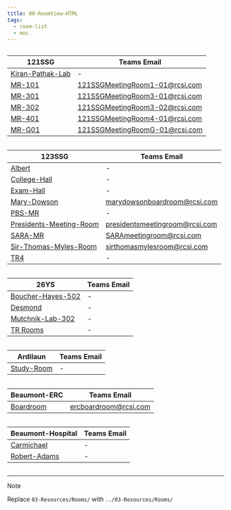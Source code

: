 ```yaml
---
title: 00-RoomView-HTML
tags:
  - room-list
  - moc
---
```


<div class="block-language-dataviewjs node-insert-event" style="overflow-x: auto;"><div style="overflow-x: auto;"><table class="dataview table-view-table"><thead class="table-view-thead"><tr class="table-view-tr-header"><th class="table-view-th"><span>121SSG</span></th><th class="table-view-th"><span>Teams Email</span></th></tr></thead><tbody class="table-view-tbody"><tr><td><span><a data-tooltip-position="top" aria-label="../03-Resources/Rooms/SSG121-Kiran-Pathak-Lab.md" data-href="../03-Resources/Rooms/SSG121-Kiran-Pathak-Lab.md" href="../03-Resources/Rooms/SSG121-Kiran-Pathak-Lab.md" class="internal-link" target="_blank" rel="noopener">Kiran-Pathak-Lab</a></span></td><td><span>-</span></td></tr><tr><td><span><a data-tooltip-position="top" aria-label="../03-Resources/Rooms/SSG121-MR-101.md" data-href="../03-Resources/Rooms/SSG121-MR-101.md" href="../03-Resources/Rooms/SSG121-MR-101.md" class="internal-link" target="_blank" rel="noopener">MR-101</a></span></td><td><span><a data-tooltip-position="top" aria-label="mailto:121SSGMeetingRoom1-01@rcsi.com" rel="noopener" class="external-link" href="mailto:121SSGMeetingRoom1-01@rcsi.com" target="_blank">121SSGMeetingRoom1-01@rcsi.com</a></span></td></tr><tr><td><span><a data-tooltip-position="top" aria-label="../03-Resources/Rooms/SSG121-MR-301.md" data-href="../03-Resources/Rooms/SSG121-MR-301.md" href="../03-Resources/Rooms/SSG121-MR-301.md" class="internal-link" target="_blank" rel="noopener">MR-301</a></span></td><td><span><a data-tooltip-position="top" aria-label="mailto:121SSGMeetingRoom3-01@rcsi.com" rel="noopener" class="external-link" href="mailto:121SSGMeetingRoom3-01@rcsi.com" target="_blank">121SSGMeetingRoom3-01@rcsi.com</a></span></td></tr><tr><td><span><a data-tooltip-position="top" aria-label="../03-Resources/Rooms/SSG121-MR-302.md" data-href="../03-Resources/Rooms/SSG121-MR-302.md" href="../03-Resources/Rooms/SSG121-MR-302.md" class="internal-link" target="_blank" rel="noopener">MR-302</a></span></td><td><span><a data-tooltip-position="top" aria-label="mailto:121SSGMeetingRoom3-02@rcsi.com" rel="noopener" class="external-link" href="mailto:121SSGMeetingRoom3-02@rcsi.com" target="_blank">121SSGMeetingRoom3-02@rcsi.com</a></span></td></tr><tr><td><span><a data-tooltip-position="top" aria-label="../03-Resources/Rooms/SSG121-MR-401.md" data-href="../03-Resources/Rooms/SSG121-MR-401.md" href="../03-Resources/Rooms/SSG121-MR-401.md" class="internal-link" target="_blank" rel="noopener">MR-401</a></span></td><td><span><a data-tooltip-position="top" aria-label="mailto:121SSGMeetingRoom4-01@rcsi.com" rel="noopener" class="external-link" href="mailto:121SSGMeetingRoom4-01@rcsi.com" target="_blank">121SSGMeetingRoom4-01@rcsi.com</a></span></td></tr><tr><td><span><a data-tooltip-position="top" aria-label="../03-Resources/Rooms/SSG121-MR-G01.md" data-href="../03-Resources/Rooms/SSG121-MR-G01.md" href="../03-Resources/Rooms/SSG121-MR-G01.md" class="internal-link" target="_blank" rel="noopener">MR-G01</a></span></td><td><span><a data-tooltip-position="top" aria-label="mailto:121SSGMeetingRoomG-01@rcsi.com" rel="noopener" class="external-link" href="mailto:121SSGMeetingRoomG-01@rcsi.com" target="_blank">121SSGMeetingRoomG-01@rcsi.com</a></span></td></tr></tbody></table></div><div style="overflow-x: auto;"><table class="dataview table-view-table"><thead class="table-view-thead"><tr class="table-view-tr-header"><th class="table-view-th"><span>123SSG</span></th><th class="table-view-th"><span>Teams Email</span></th></tr></thead><tbody class="table-view-tbody"><tr><td><span><a data-tooltip-position="top" aria-label="../03-Resources/Rooms/SSG123-Albert.md" data-href="../03-Resources/Rooms/SSG123-Albert.md" href="../03-Resources/Rooms/SSG123-Albert.md" class="internal-link" target="_blank" rel="noopener">Albert</a></span></td><td><span>-</span></td></tr><tr><td><span><a data-tooltip-position="top" aria-label="../03-Resources/Rooms/SSG123-College-Hall.md" data-href="../03-Resources/Rooms/SSG123-College-Hall.md" href="../03-Resources/Rooms/SSG123-College-Hall.md" class="internal-link" target="_blank" rel="noopener">College-Hall</a></span></td><td><span>-</span></td></tr><tr><td><span><a data-tooltip-position="top" aria-label="../03-Resources/Rooms/SSG123-Exam-Hall.md" data-href="../03-Resources/Rooms/SSG123-Exam-Hall.md" href="../03-Resources/Rooms/SSG123-Exam-Hall.md" class="internal-link" target="_blank" rel="noopener">Exam-Hall</a></span></td><td><span>-</span></td></tr><tr><td><span><a data-tooltip-position="top" aria-label="../03-Resources/Rooms/SSG123-Mary-Emily-Dowson-Room.md" data-href="../03-Resources/Rooms/SSG123-Mary-Emily-Dowson-Room.md" href="../03-Resources/Rooms/SSG123-Mary-Emily-Dowson-Room.md" class="internal-link" target="_blank" rel="noopener">Mary-Dowson</a></span></td><td><span><a data-tooltip-position="top" aria-label="mailto:marydowsonboardroom@rcsi.com" rel="noopener" class="external-link" href="mailto:marydowsonboardroom@rcsi.com" target="_blank">marydowsonboardroom@rcsi.com</a></span></td></tr><tr><td><span><a data-tooltip-position="top" aria-label="../03-Resources/Rooms/SSG123-PBS-MR.md" data-href="../03-Resources/Rooms/SSG123-PBS-MR.md" href="../03-Resources/Rooms/SSG123-PBS-MR.md" class="internal-link" target="_blank" rel="noopener">PBS-MR</a></span></td><td><span>-</span></td></tr><tr><td><span><a data-tooltip-position="top" aria-label="../03-Resources/Rooms/SSG123-Presidents-Meeting-Room.md" data-href="../03-Resources/Rooms/SSG123-Presidents-Meeting-Room.md" href="../03-Resources/Rooms/SSG123-Presidents-Meeting-Room.md" class="internal-link" target="_blank" rel="noopener">Presidents-Meeting-Room</a></span></td><td><span><a data-tooltip-position="top" aria-label="mailto:presidentsmeetingroom@rcsi.com" rel="noopener" class="external-link" href="mailto:presidentsmeetingroom@rcsi.com" target="_blank">presidentsmeetingroom@rcsi.com</a></span></td></tr><tr><td><span><a data-tooltip-position="top" aria-label="../03-Resources/Rooms/SSG123-SARA-MR.md" data-href="../03-Resources/Rooms/SSG123-SARA-MR.md" href="../03-Resources/Rooms/SSG123-SARA-MR.md" class="internal-link" target="_blank" rel="noopener">SARA-MR</a></span></td><td><span><a data-tooltip-position="top" aria-label="mailto:SARAmeetingroom@rcsi.com" rel="noopener" class="external-link" href="mailto:SARAmeetingroom@rcsi.com" target="_blank">SARAmeetingroom@rcsi.com</a></span></td></tr><tr><td><span><a data-tooltip-position="top" aria-label="../03-Resources/Rooms/SSG123-Sir-Thomas-Myles-Room.md" data-href="../03-Resources/Rooms/SSG123-Sir-Thomas-Myles-Room.md" href="../03-Resources/Rooms/SSG123-Sir-Thomas-Myles-Room.md" class="internal-link" target="_blank" rel="noopener">Sir-Thomas-Myles-Room</a></span></td><td><span><a data-tooltip-position="top" aria-label="mailto:sirthomasmylesroom@rcsi.com" rel="noopener" class="external-link" href="mailto:sirthomasmylesroom@rcsi.com" target="_blank">sirthomasmylesroom@rcsi.com</a></span></td></tr><tr><td><span><a data-tooltip-position="top" aria-label="../03-Resources/Rooms/SSG123-TR4.md" data-href="../03-Resources/Rooms/SSG123-TR4.md" href="../03-Resources/Rooms/SSG123-TR4.md" class="internal-link" target="_blank" rel="noopener">TR4</a></span></td><td><span>-</span></td></tr></tbody></table></div><div style="overflow-x: auto;"><table class="dataview table-view-table"><thead class="table-view-thead"><tr class="table-view-tr-header"><th class="table-view-th"><span>26YS</span></th><th class="table-view-th"><span>Teams Email</span></th></tr></thead><tbody class="table-view-tbody"><tr><td><span><a data-tooltip-position="top" aria-label="../03-Resources/Rooms/YS26-Boucher-Hayes-502.md" data-href="../03-Resources/Rooms/YS26-Boucher-Hayes-502.md" href="../03-Resources/Rooms/YS26-Boucher-Hayes-502.md" class="internal-link" target="_blank" rel="noopener">Boucher-Hayes-502</a></span></td><td><span>-</span></td></tr><tr><td><span><a data-tooltip-position="top" aria-label="../03-Resources/Rooms/YS26-Desmond.md" data-href="../03-Resources/Rooms/YS26-Desmond.md" href="../03-Resources/Rooms/YS26-Desmond.md" class="internal-link" target="_blank" rel="noopener">Desmond</a></span></td><td><span>-</span></td></tr><tr><td><span><a data-tooltip-position="top" aria-label="../03-Resources/Rooms/YS26-Mutchnik-Lab-302.md" data-href="../03-Resources/Rooms/YS26-Mutchnik-Lab-302.md" href="../03-Resources/Rooms/YS26-Mutchnik-Lab-302.md" class="internal-link" target="_blank" rel="noopener">Mutchnik-Lab-302</a></span></td><td><span>-</span></td></tr><tr><td><span><a data-tooltip-position="top" aria-label="../03-Resources/Rooms/YS26-TR-Rooms.md" data-href="../03-Resources/Rooms/YS26-TR-Rooms.md" href="../03-Resources/Rooms/YS26-TR-Rooms.md" class="internal-link" target="_blank" rel="noopener">TR Rooms</a></span></td><td><span>-</span></td></tr></tbody></table></div><div style="overflow-x: auto;"><table class="dataview table-view-table"><thead class="table-view-thead"><tr class="table-view-tr-header"><th class="table-view-th"><span>Ardilaun</span></th><th class="table-view-th"><span>Teams Email</span></th></tr></thead><tbody class="table-view-tbody"><tr><td><span><a data-tooltip-position="top" aria-label="../03-Resources/Rooms/BlockB-Study-Room.md" data-href="../03-Resources/Rooms/BlockB-Study-Room.md" href="../03-Resources/Rooms/BlockB-Study-Room.md" class="internal-link" target="_blank" rel="noopener">Study-Room</a></span></td><td><span>-</span></td></tr></tbody></table></div><div style="overflow-x: auto;"><table class="dataview table-view-table"><thead class="table-view-thead"><tr class="table-view-tr-header"><th class="table-view-th"><span>Beaumont-ERC</span></th><th class="table-view-th"><span>Teams Email</span></th></tr></thead><tbody class="table-view-tbody"><tr><td><span><a data-tooltip-position="top" aria-label="../03-Resources/Rooms/BERC-Boardroom.md" data-href="../03-Resources/Rooms/BERC-Boardroom.md" href="../03-Resources/Rooms/BERC-Boardroom.md" class="internal-link" target="_blank" rel="noopener">Boardroom</a></span></td><td><span><a data-tooltip-position="top" aria-label="mailto:ercboardroom@rcsi.com" rel="noopener" class="external-link" href="mailto:ercboardroom@rcsi.com" target="_blank">ercboardroom@rcsi.com</a></span></td></tr></tbody></table></div><div style="overflow-x: auto;"><table class="dataview table-view-table"><thead class="table-view-thead"><tr class="table-view-tr-header"><th class="table-view-th"><span>Beaumont-Hospital</span></th><th class="table-view-th"><span>Teams Email</span></th></tr></thead><tbody class="table-view-tbody"><tr><td><span><a data-tooltip-position="top" aria-label="../03-Resources/Rooms/BH-Carmichael.md" data-href="../03-Resources/Rooms/BH-Carmichael.md" href="../03-Resources/Rooms/BH-Carmichael.md" class="internal-link" target="_blank" rel="noopener">Carmichael</a></span></td><td><span>-</span></td></tr><tr><td><span><a data-tooltip-position="top" aria-label="../03-Resources/Rooms/BH-Robert-Adams.md" data-href="../03-Resources/Rooms/BH-Robert-Adams.md" href="../03-Resources/Rooms/BH-Robert-Adams.md" class="internal-link" target="_blank" rel="noopener">Robert-Adams</a></span></td><td><span>-</span></td></tr></tbody></table></div></div>

---

> [!Note] 
> Replace `03-Resources/Rooms/` with `../03-Resources/Rooms/`
